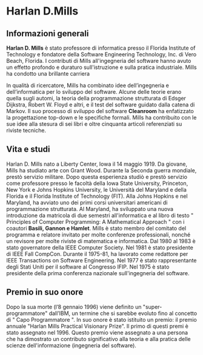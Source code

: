 # **Harlan D.Mills**
## **Informazioni generali**

**Harlan D. Mills** è stato professore di informatica presso il Florida Institute of Technology e fondatore della Software Engineering Technology, Inc. di Vero Beach, Florida. I contributi di Mills all'ingegneria del software hanno avuto un effetto profondo e duraturo sull'istruzione e sulla pratica industriale. Mills ha condotto una brillante carriera

In qualità di ricercatore, Mills ha combinato idee dell’ingegneria e dell’informatica per lo sviluppo del software. Alcune delle teorie erano quella sugli automi, la teoria della programmazione strutturata di Edsger Dijkstra, Robert W. Floyd e altri, e il test del software guidato dalla catena di Markov. Il suo processo di sviluppo del software **Cleanroom** ha enfatizzato la progettazione top-down e le specifiche formali. Mills ha contribuito con le sue idee alla stesura di sei libri e oltre cinquanta articoli referenziati su riviste tecniche.

## **Vita e studi**
Harlan D. Mills nato a Liberty Center, Iowa il 14 maggio 1919. Da giovane, Mills ha studiato arte con Grant Wood. Durante la Seconda guerra mondiale, prestò servizio militare. Dopo questa esperienza studiò e prestò servizio come professore presso le facoltà della Iowa State University, Princeton, New York e Johns Hopkins University, le Università del Maryland e della Florida e il Florida Institute of Technology (FIT). 
Alla Johns Hopkins e nel Maryland, ha avviato uno dei primi corsi universitari americani di programmazione strutturata. Al Maryland, ha sviluppato una nuova introduzione da matricola di due semestri all'informatica e al libro di testo " Principles of Computer Programming: A Mathematical Approach " con i coautori **Basili, Gannon e Hamlet**.
Mills è stato membro del comitato del programma e relatore invitato per molte conferenze professionali, nonché un revisore per molte riviste di matematica e informatica. Dal 1980 al 1983 è stato governatore della IEEE Computer Society. Nel 1981 è stato presidente di IEEE Fall CompCon. Durante il 1975-81, ha lavorato come redattore per IEEE Transactions on Software Engineering. Nel 1977 è stato rappresentante degli Stati Uniti per il software al Congresso IFIP. Nel 1975 è stato presidente della prima conferenza nazionale sull'ingegneria del software.

## **Premio in suo onore**
Dopo la sua morte (l’8 gennaio 1996) viene definito un "super-programmatore" dall’IBM, un termine che si sarebbe evoluto fino al concetto di " Capo Programmatore ". In suo onore è stato istituito un premio: il premio annuale "Harlan Mills Practical Visionary Prize". Il primo di questi premi è stato assegnato nel 1996. Questo premio viene assegnato a una persona che ha dimostrato un contributo significativo alla teoria e alla pratica delle scienze dell'informazione (ingegneria del software).






